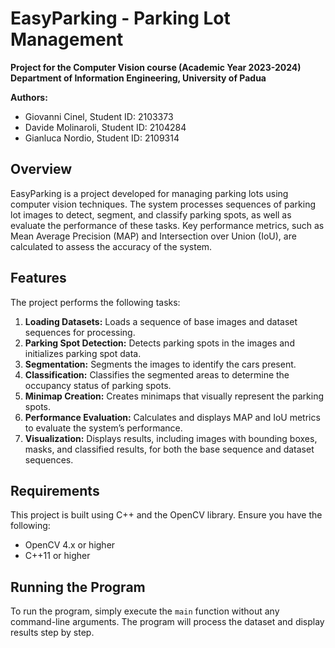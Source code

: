 # EasyParking - Parking Lot Management

**Project for the Computer Vision course (Academic Year 2023-2024)**  
**Department of Information Engineering, University of Padua**

**Authors:**  
- Giovanni Cinel, Student ID: 2103373  
- Davide Molinaroli, Student ID: 2104284  
- Gianluca Nordio, Student ID: 2109314  

## Overview
EasyParking is a project developed for managing parking lots using computer vision techniques. The system processes sequences of parking lot images to detect, segment, and classify parking spots, as well as evaluate the performance of these tasks. Key performance metrics, such as Mean Average Precision (MAP) and Intersection over Union (IoU), are calculated to assess the accuracy of the system.

## Features
The project performs the following tasks:
1. **Loading Datasets:** Loads a sequence of base images and dataset sequences for processing.
2. **Parking Spot Detection:** Detects parking spots in the images and initializes parking spot data.
3. **Segmentation:** Segments the images to identify the cars present.
4. **Classification:** Classifies the segmented areas to determine the occupancy status of parking spots.
5. **Minimap Creation:** Creates minimaps that visually represent the parking spots.
6. **Performance Evaluation:** Calculates and displays MAP and IoU metrics to evaluate the system’s performance.
7. **Visualization:** Displays results, including images with bounding boxes, masks, and classified results, for both the base sequence and dataset sequences.

## Requirements
This project is built using C++ and the OpenCV library. Ensure you have the following:
- OpenCV 4.x or higher
- C++11 or higher

## Running the Program
To run the program, simply execute the `main` function without any command-line arguments. The program will process the dataset and display results step by step.